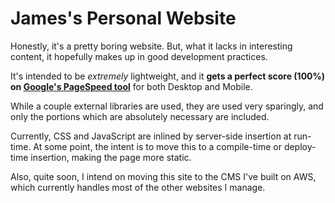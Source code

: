 # James's Personal Website

Honestly, it's a pretty boring website.  But, what it lacks in interesting content, it hopefully makes up in good development practices.  

It's intended to be *extremely* lightweight, and it __gets a perfect score (100%) on [Google's PageSpeed tool](https://developers.google.com/speed/pagespeed/insights/?url=http%3A%2F%2Fkurtz.es%2F)__ for both Desktop and Mobile.  

While a couple external libraries are used, they are used very sparingly, and only the portions which are absolutely necessary are included. 

Currently, CSS and JavaScript are inlined by server-side insertion at run-time.  At some point, the intent is to move this to a compile-time or deploy-time insertion, making the page more static.

Also, quite soon, I intend on moving this site to the CMS I've built on AWS, which currently handles most of the other websites I manage. 

